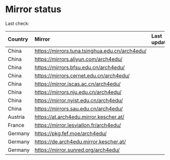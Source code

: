 <script src="./time.js"></script>
# Mirror status
Last check: <script type="text/javascript">localize(1705357044.438679);</script>

|Country|Mirror|Last update|
|:------|:-----|:----------|
|China|https://mirrors.tuna.tsinghua.edu.cn/arch4edu/|<script type="text/javascript">localize(1705343491);</script>|
|China|https://mirrors.aliyun.com/arch4edu/|<script type="text/javascript">localize(1705300679);</script>|
|China|https://mirrors.bfsu.edu.cn/arch4edu/|<script type="text/javascript">localize(1705343491);</script>|
|China|https://mirrors.cernet.edu.cn/arch4edu/|<script type="text/javascript">localize(1705343491);</script>|
|China|https://mirror.iscas.ac.cn/arch4edu/|<script type="text/javascript">localize(1705300679);</script>|
|China|https://mirrors.nju.edu.cn/arch4edu/|<script type="text/javascript">localize(1705257014);</script>|
|China|https://mirror.nyist.edu.cn/arch4edu/|<script type="text/javascript">localize(1705343491);</script>|
|China|https://mirrors.sau.edu.cn/arch4edu/|<script type="text/javascript">localize(1705343491);</script>|
|Austria|https://at.arch4edu.mirror.kescher.at/|<script type="text/javascript">localize(1705343491);</script>|
|France|https://mirror.lesviallon.fr/arch4edu/|<script type="text/javascript">localize(1705300679);</script>|
|Germany|https://pkg.fef.moe/arch4edu/|<script type="text/javascript">localize(1705343491);</script>|
|Germany|https://de.arch4edu.mirror.kescher.at/|<script type="text/javascript">localize(1705343491);</script>|
|Germany|https://mirror.sunred.org/arch4edu/|<script type="text/javascript">localize(1705343491);</script>|

<script src="./tablefilter/tablefilter.js"></script>
<script src="./table.js"></script>
